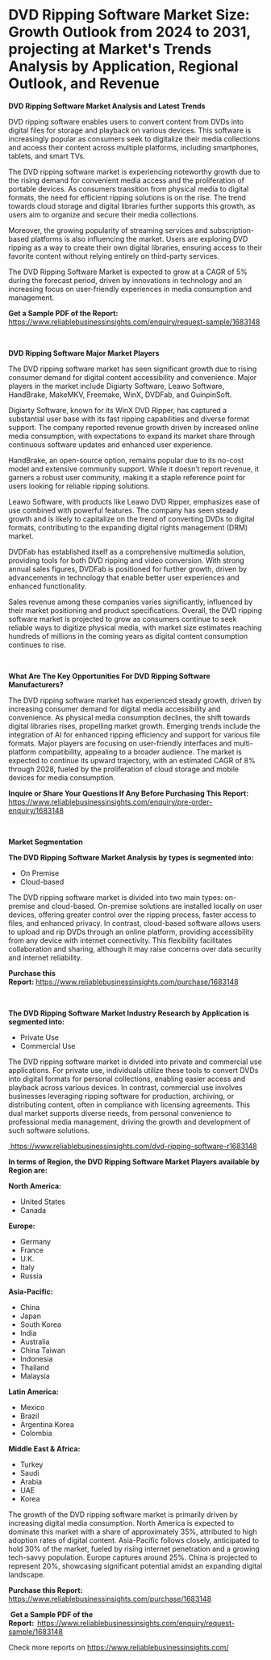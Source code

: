 <p><h1>DVD Ripping Software Market Size: Growth Outlook from 2024 to 2031, projecting at Market's Trends Analysis by Application, Regional Outlook, and Revenue</h1></p><p><strong>DVD Ripping Software Market Analysis and Latest Trends</strong></p>
<p><p>DVD ripping software enables users to convert content from DVDs into digital files for storage and playback on various devices. This software is increasingly popular as consumers seek to digitalize their media collections and access their content across multiple platforms, including smartphones, tablets, and smart TVs. </p><p>The DVD ripping software market is experiencing noteworthy growth due to the rising demand for convenient media access and the proliferation of portable devices. As consumers transition from physical media to digital formats, the need for efficient ripping solutions is on the rise. The trend towards cloud storage and digital libraries further supports this growth, as users aim to organize and secure their media collections.</p><p>Moreover, the growing popularity of streaming services and subscription-based platforms is also influencing the market. Users are exploring DVD ripping as a way to create their own digital libraries, ensuring access to their favorite content without relying entirely on third-party services. </p><p>The DVD Ripping Software Market is expected to grow at a CAGR of 5% during the forecast period, driven by innovations in technology and an increasing focus on user-friendly experiences in media consumption and management.</p></p>
<p><strong>Get a Sample PDF of the Report:&nbsp;</strong> <a href="https://www.reliablebusinessinsights.com/enquiry/request-sample/1683148?utm_campaign=1847&utm_medium=2&utm_source=Github&utm_content=ia&utm_term=30122024&utm_id=dvd-ripping-software">https://www.reliablebusinessinsights.com/enquiry/request-sample/1683148</a></p>
<p>&nbsp;</p>
<p><strong>DVD Ripping Software Major Market Players</strong></p>
<p><p>The DVD ripping software market has seen significant growth due to rising consumer demand for digital content accessibility and convenience. Major players in the market include Digiarty Software, Leawo Software, HandBrake, MakeMKV, Freemake, WinX, DVDFab, and GuinpinSoft. </p><p>Digiarty Software, known for its WinX DVD Ripper, has captured a substantial user base with its fast ripping capabilities and diverse format support. The company reported revenue growth driven by increased online media consumption, with expectations to expand its market share through continuous software updates and enhanced user experience.</p><p>HandBrake, an open-source option, remains popular due to its no-cost model and extensive community support. While it doesn’t report revenue, it garners a robust user community, making it a staple reference point for users looking for reliable ripping solutions.</p><p>Leawo Software, with products like Leawo DVD Ripper, emphasizes ease of use combined with powerful features. The company has seen steady growth and is likely to capitalize on the trend of converting DVDs to digital formats, contributing to the expanding digital rights management (DRM) market.</p><p>DVDFab has established itself as a comprehensive multimedia solution, providing tools for both DVD ripping and video conversion. With strong annual sales figures, DVDFab is positioned for further growth, driven by advancements in technology that enable better user experiences and enhanced functionality.</p><p>Sales revenue among these companies varies significantly, influenced by their market positioning and product specifications. Overall, the DVD ripping software market is projected to grow as consumers continue to seek reliable ways to digitize physical media, with market size estimates reaching hundreds of millions in the coming years as digital content consumption continues to rise.</p></p>
<p>&nbsp;</p>
<p><strong>What Are The Key Opportunities For DVD Ripping Software Manufacturers?</strong></p>
<p><p>The DVD ripping software market has experienced steady growth, driven by increasing consumer demand for digital media accessibility and convenience. As physical media consumption declines, the shift towards digital libraries rises, propelling market growth. Emerging trends include the integration of AI for enhanced ripping efficiency and support for various file formats. Major players are focusing on user-friendly interfaces and multi-platform compatibility, appealing to a broader audience. The market is expected to continue its upward trajectory, with an estimated CAGR of 8% through 2028, fueled by the proliferation of cloud storage and mobile devices for media consumption.</p></p>
<p><strong>Inquire or Share Your Questions If Any Before Purchasing This Report:</strong> <a href="https://www.reliablebusinessinsights.com/enquiry/pre-order-enquiry/1683148?utm_campaign=1847&utm_medium=2&utm_source=Github&utm_content=ia&utm_term=30122024&utm_id=dvd-ripping-software">https://www.reliablebusinessinsights.com/enquiry/pre-order-enquiry/1683148</a></p>
<p>&nbsp;</p>
<p><strong>Market Segmentation</strong></p>
<p><strong>The DVD Ripping Software Market Analysis by types is segmented into:</strong></p>
<p><ul><li>On Premise</li><li>Cloud-based</li></ul></p>
<p><p>The DVD ripping software market is divided into two main types: on-premise and cloud-based. On-premise solutions are installed locally on user devices, offering greater control over the ripping process, faster access to files, and enhanced privacy. In contrast, cloud-based software allows users to upload and rip DVDs through an online platform, providing accessibility from any device with internet connectivity. This flexibility facilitates collaboration and sharing, although it may raise concerns over data security and internet reliability.</p></p>
<p><strong>Purchase this Report:&nbsp;</strong><a href="https://www.reliablebusinessinsights.com/purchase/1683148?utm_campaign=1847&utm_medium=2&utm_source=Github&utm_content=ia&utm_term=30122024&utm_id=dvd-ripping-software">https://www.reliablebusinessinsights.com/purchase/1683148</a></p>
<p>&nbsp;</p>
<p><strong>The DVD Ripping Software Market Industry Research by Application is segmented into:</strong></p>
<p><ul><li>Private Use</li><li>Commercial Use</li></ul></p>
<p><p>The DVD ripping software market is divided into private and commercial use applications. For private use, individuals utilize these tools to convert DVDs into digital formats for personal collections, enabling easier access and playback across various devices. In contrast, commercial use involves businesses leveraging ripping software for production, archiving, or distributing content, often in compliance with licensing agreements. This dual market supports diverse needs, from personal convenience to professional media management, driving the growth and development of such software solutions.</p></p>
<p><a href="https://www.reliablebusinessinsights.com/dvd-ripping-software-r1683148?utm_campaign=1847&utm_medium=2&utm_source=Github&utm_content=ia&utm_term=30122024&utm_id=dvd-ripping-software">&nbsp;https://www.reliablebusinessinsights.com/dvd-ripping-software-r1683148</a></p>
<p><strong>In terms of Region, the DVD Ripping Software Market Players available by Region are:</strong></p>
<p>
    <p> <strong> North America: </strong>
        <ul>
            <li>United States</li>
            <li>Canada</li>
        </ul>
        </p> 
    <p> <strong> Europe: </strong>
        <ul>
            <li>Germany</li>
            <li>France</li>
            <li>U.K.</li>
            <li>Italy</li>
            <li>Russia</li>
        </ul>
        </p> 
    <p> <strong> Asia-Pacific: </strong>
        <ul>
            <li>China</li>
            <li>Japan</li>
            <li>South Korea</li>
            <li>India</li>
            <li>Australia</li>
            <li>China Taiwan</li>
            <li>Indonesia</li>
            <li>Thailand</li>
            <li>Malaysia</li>
        </ul>
        </p> 
    <p> <strong> Latin America: </strong>
        <ul>
            <li>Mexico</li>
            <li>Brazil</li>
            <li>Argentina Korea</li>
            <li>Colombia</li>
        </ul>
        </p> 
    <p> <strong> Middle East & Africa: </strong>
        <ul>
            <li>Turkey</li>
            <li>Saudi</li>
            <li>Arabia</li>
            <li>UAE</li>
            <li>Korea</li>
        </ul>
    </p>
    </p>
<p><p>The growth of the DVD ripping software market is primarily driven by increasing digital media consumption. North America is expected to dominate this market with a share of approximately 35%, attributed to high adoption rates of digital content. Asia-Pacific follows closely, anticipated to hold 30% of the market, fueled by rising internet penetration and a growing tech-savvy population. Europe captures around 25%. China is projected to represent 20%, showcasing significant potential amidst an expanding digital landscape.</p></p>
<p><strong>Purchase this Report: </strong><a href="https://www.reliablebusinessinsights.com/purchase/1683148?utm_campaign=1847&utm_medium=2&utm_source=Github&utm_content=ia&utm_term=30122024&utm_id=dvd-ripping-software">https://www.reliablebusinessinsights.com/purchase/1683148</a></p>
<p>&nbsp;<strong>Get a Sample PDF of the Report:&nbsp;&nbsp;</strong><a href="https://www.reliablebusinessinsights.com/enquiry/request-sample/1683148?utm_campaign=1847&utm_medium=2&utm_source=Github&utm_content=ia&utm_term=30122024&utm_id=dvd-ripping-software">https://www.reliablebusinessinsights.com/enquiry/request-sample/1683148</a></p>
<p><strong></strong></p>
<p>Check more reports on <a href="https://www.reliablebusinessinsights.com/?utm_campaign=1847&utm_medium=2&utm_source=Github&utm_content=ia&utm_term=30122024&utm_id=dvd-ripping-software">https://www.reliablebusinessinsights.com/</a></p>